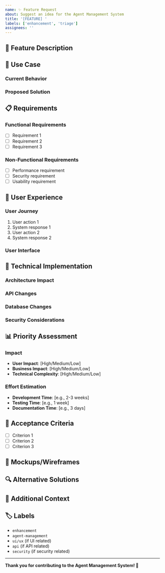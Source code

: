 ```yaml
---
name: ✨ Feature Request
about: Suggest an idea for the Agent Management System
title: '[FEATURE] '
labels: ['enhancement', 'triage']
assignees: ''
---
```


## 🎯 Feature Description
<!-- A clear and concise description of the feature you'd like to see -->

## 🎨 Use Case
<!-- Describe the use case and how this feature would improve the system -->

### Current Behavior
<!-- Describe how users currently work around this limitation -->

### Proposed Solution
<!-- Describe how this feature would work -->

## 📋 Requirements

### Functional Requirements
- [ ] Requirement 1
- [ ] Requirement 2
- [ ] Requirement 3

### Non-Functional Requirements
- [ ] Performance requirement
- [ ] Security requirement
- [ ] Usability requirement

## 🎨 User Experience

### User Journey
<!-- Describe the user journey with this feature -->

1. User action 1
2. System response 1
3. User action 2
4. System response 2

### User Interface
<!-- Describe the UI/UX considerations -->

## 🔧 Technical Implementation

### Architecture Impact
<!-- How would this feature impact the current architecture? -->

### API Changes
<!-- What API changes would be needed? -->

### Database Changes
<!-- What database changes would be needed? -->

### Security Considerations
<!-- What security implications should be considered? -->

## 📊 Priority Assessment

### Impact
- **User Impact**: [High/Medium/Low]
- **Business Impact**: [High/Medium/Low]
- **Technical Complexity**: [High/Medium/Low]

### Effort Estimation
- **Development Time**: [e.g., 2-3 weeks]
- **Testing Time**: [e.g., 1 week]
- **Documentation Time**: [e.g., 3 days]

## 🎯 Acceptance Criteria
<!-- Define clear acceptance criteria -->

- [ ] Criterion 1
- [ ] Criterion 2
- [ ] Criterion 3

## 📸 Mockups/Wireframes
<!-- If applicable, include mockups or wireframes -->

## 🔍 Alternative Solutions
<!-- Describe any alternative solutions you've considered -->

## 📝 Additional Context
<!-- Add any other context or screenshots about the feature request -->

## 🏷️ Labels
<!-- Add relevant labels -->
- `enhancement`
- `agent-management`
- `ui/ux` (if UI related)
- `api` (if API related)
- `security` (if security related)

---

**Thank you for contributing to the Agent Management System! 🎉**